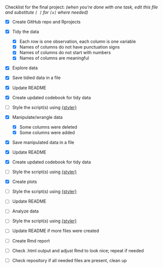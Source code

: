Checklist for the final project:
_(when you're done with one task, edit this file and substitute `[ ]` for `[x]`
where needed)_

- [x] Create GitHub repo and Rprojects
- [x] Tidy the data
  - [x] Each row is one observation, each column is one variable
  - [x] Names of columns do not have punctuation signs
  - [x] Names of columns do not start with numbers
  - [x] Names of columns are meaningful
- [x] Explore data
- [x] Save tidied data in a file
- [x] Update README
- [x] Create updated codebook for tidy data
- [ ] Style the script(s) using [{styler}](https://styler.r-lib.org/)

- [x] Manipulate/wrangle data
  - [x] Some columns were deleted
  - [x] Some columns were added
- [x] Save manipulated data in a file
- [x] Update README
- [x] Create updated codebook for tidy data
- [ ] Style the script(s) using [{styler}](https://styler.r-lib.org/)

- [x] Create plots
- [ ] Style the script(s) using [{styler}](https://styler.r-lib.org/)
- [ ] Update README

- [ ] Analyze data
- [ ] Style the script(s) using [{styler}](https://styler.r-lib.org/)
- [ ] Update README if more files were created

- [ ] Create Rmd report
- [ ] Check .html output and adjust Rmd to look nice; repeat if needed

- [ ] Check repository if all needed files are present, clean up
